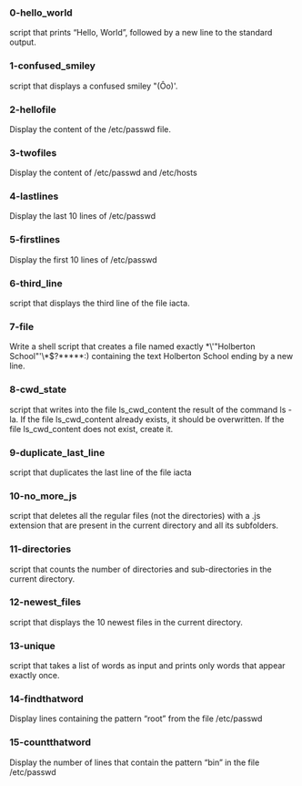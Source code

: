 ### 0-hello_world
script that prints “Hello, World”, followed by a new line to the standard output.

### 1-confused_smiley
script that displays a confused smiley "(Ôo)'.

### 2-hellofile
Display the content of the /etc/passwd file.

### 3-twofiles
Display the content of /etc/passwd and /etc/hosts

### 4-lastlines
Display the last 10 lines of /etc/passwd

### 5-firstlines
Display the first 10 lines of /etc/passwd

### 6-third_line
script that displays the third line of the file iacta.

### 7-file
Write a shell script that creates a file named exactly \*\\'"Holberton School"\'\\*$\?\*\*\*\*\*:) containing the text Holberton School ending by a new line.

### 8-cwd_state
script that writes into the file ls_cwd_content the result of the command ls -la. If the file ls_cwd_content already exists, it should be overwritten. If the file ls_cwd_content does not exist, create it.

### 9-duplicate_last_line
script that duplicates the last line of the file iacta

### 10-no_more_js
script that deletes all the regular files (not the directories) with a .js extension that are present in the current directory and all its subfolders.

### 11-directories
script that counts the number of directories and sub-directories in the current directory.

### 12-newest_files
script that displays the 10 newest files in the current directory.

### 13-unique
script that takes a list of words as input and prints only words that appear exactly once.

### 14-findthatword
Display lines containing the pattern “root” from the file /etc/passwd

### 15-countthatword
Display the number of lines that contain the pattern “bin” in the file /etc/passwd
